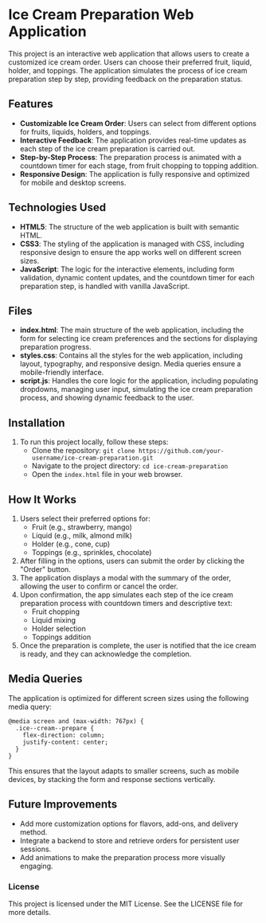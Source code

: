 # Ice Cream Preparation Web Application
This project is an interactive web application that allows users to create a customized ice cream order. Users can choose their preferred fruit, liquid, holder, and toppings. The application simulates the process of ice cream preparation step by step, providing feedback on the preparation status.

## Features
* **Customizable Ice Cream Order**: Users can select from different options for fruits, liquids, holders, and toppings.
* **Interactive Feedback**: The application provides real-time updates as each step of the ice cream preparation is carried out.
* **Step-by-Step Process**: The preparation process is animated with a countdown timer for each stage, from fruit chopping to topping addition.
* **Responsive Design**: The application is fully responsive and optimized for mobile and desktop screens.
## Technologies Used
* **HTML5**: The structure of the web application is built with semantic HTML.
* **CSS3**: The styling of the application is managed with CSS, including responsive design to ensure the app works well on different screen sizes.
* **JavaScript**: The logic for the interactive elements, including form validation, dynamic content updates, and the countdown timer for each preparation step, is handled with vanilla JavaScript.

## Files
* **index.html**: The main structure of the web application, including the form for selecting ice cream preferences and the sections for displaying preparation progress.
* **styles.css**: Contains all the styles for the web application, including layout, typography, and responsive design. Media queries ensure a mobile-friendly interface.
* **script.js**: Handles the core logic for the application, including populating dropdowns, managing user input, simulating the ice cream preparation process, and showing dynamic feedback to the user.

## Installation
1. To run this project locally, follow these steps:
   * Clone the repository:
     `git clone https://github.com/your-username/ice-cream-preparation.git`
   * Navigate to the project directory:
     `cd ice-cream-preparation`
   * Open the `index.html` file in your web browser.

## How It Works
1. Users select their preferred options for:
   * Fruit (e.g., strawberry, mango)
   * Liquid (e.g., milk, almond milk)
   * Holder (e.g., cone, cup)
   * Toppings (e.g., sprinkles, chocolate)
2. After filling in the options, users can submit the order by clicking the "Order" button.
3. The application displays a modal with the summary of the order, allowing the user to confirm or cancel the order.
4. Upon confirmation, the app simulates each step of the ice cream preparation process with countdown timers and descriptive text:
   * Fruit chopping
   * Liquid mixing
   * Holder selection
   * Toppings addition
5. Once the preparation is complete, the user is notified that the ice cream is ready, and they can acknowledge the completion.

## Media Queries
The application is optimized for different screen sizes using the following media query:
```
@media screen and (max-width: 767px) {
  .ice--cream--prepare {
    flex-direction: column;
    justify-content: center;
  }
}
```
This ensures that the layout adapts to smaller screens, such as mobile devices, by stacking the form and response sections vertically.

## Future Improvements
* Add more customization options for flavors, add-ons, and delivery method.
* Integrate a backend to store and retrieve orders for persistent user sessions.
* Add animations to make the preparation process more visually engaging.

### License
This project is licensed under the MIT License. See the LICENSE file for more details.


